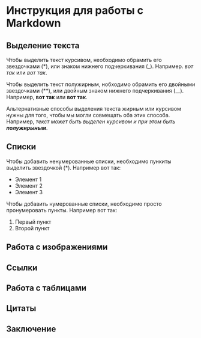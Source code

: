 # Инструкция для работы с Markdown

## Выделение текста
Чтобы выделить текст курсивом, необходимо обрамить его звездочками (*), или знаком нижнего подчеркивания (_). Например. *вот так* или _вот так_.

Чтобы выделить текст полужирным, нобходимо обрамить его двойными звездочками (**), или двойным знаком нижнего подчеркивания (__). Например, **вот так** или __вот так__.

Альтернативные способы выделения текста жирным или курсивом нужны для того, чтобы мы могли совмещать оба этих способа. Например, _текст может быть выделен курсивом и при этом быть **полужирыным**_.

## Списки
Чтобы добавить ненумерованные списки, необходимо пункиты выделить звездочкой (*). 
Например вот так:
* Элемент 1
* Элемент 2
* Элемент 3

Чтобы добавить нумерованные списки, необходимо просто пронумеровать пункты. 
Например вот так: 
1. Первый пункт
2. Второй пункт

## Работа с изображениями

## Ссылки

## Работа с таблицами

## Цитаты

## Заключение